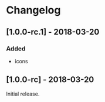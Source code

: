 Changelog
=========
## [1.0.0-rc.1] - 2018-03-20
### Added
- icons

## [1.0.0-rc] - 2018-03-20
Initial release.
